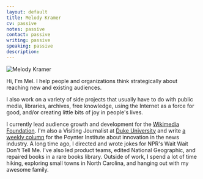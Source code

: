 ```yaml
---
layout: default
title: Melody Kramer
cv: passive
notes: passive
contact: passive
writing: passive
speaking: passive
description:
---
```


<div class="row marketing">
	<div class="col-sm-4">
	<img  class="img-circle avatar" alt="Melody Kramer" src="img/headshot.jpg">
	</div>
	<div itemscope itemtype="http://data-vocabulary.org/Person" class="col-sm-8"></div>
	<p class="lead" markdown="1">Hi, I'm <span itemprop="name">Mel</span>. I help people and organizations think strategically about reaching new and existing audiences.</p>
	<p>I also work on a variety of side projects that usually have to do with public media, libraries, archives, free knowledge, using the Internet as a force for good, and/or creating little bits of joy in people's lives.</p> 
	<p>I currently lead audience growth and development for the <a href="https://wikimediafoundation.org/wiki/Home">Wikimedia Foundation</a>. I'm also a Visiting Journalist at <a href="https://www.duke.edu/">Duke University</a> and write <a href="http://www.poynter.org/author/melody-kramer/">a weekly column</a> for the Poynter Institute about innovation in the news industry. A long time ago, I directed and wrote jokes for NPR's Wait Wait Don't Tell Me. I've also led product teams, edited National Geographic, and repaired books in a rare books library. Outside of work, I spend a lot of time hiking, exploring small towns in North Carolina, and hanging out with my awesome family.</p>
</div>
	
